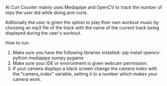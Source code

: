 AI Curl Counter mainly uses Mediapipe and OpenCV to track the number of reps the user did while doing arm curls.

Aditionally the user is given the option to play their own workout music by choosing an mp3 file of the track with the name of the 
current track being displayed during the user's workout.




How to run-
1. Make sure you have the following libraries installed- pip install opencv-python mediapipe numpy pygame
2. Make sure your IDE or environment is given webcam permission.
3. If your camera displays a black screen change the camera index with the "camera_index" variable, setting it to a number which makes your camera work.

